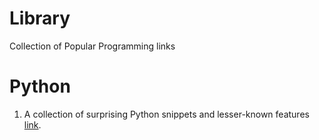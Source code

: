 # Library
Collection of Popular Programming links

# Python
1. A collection of surprising Python snippets and lesser-known features [link](https://github.com/satwikkansal/wtfpython). 

